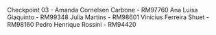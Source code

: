 Checkpoint 03 -
Amanda Cornelsen Carbone - RM97760
Ana Luisa Giaquinto - RM99348
Julia Martins - RM98601
Vinicius Ferreira Shuet - RM98160
Pedro Henrique Rossini - RM94420
